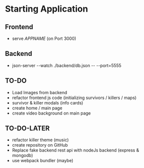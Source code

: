 # Starting Application

## Frontend

- serve *APPNAME* (on Port 3000)

## Backend

- json-server --watch ./backend/db.json -- --port=5555

## TO-DO

- Load Images from backend
- refactor frontend js code (initializing survivors / killers / maps)
- survivor & killer modals (info cards)
- create home / main page
- create video background on main page

## TO-DO-LATER

- refactor killer theme (music)
- create repository on GitHub
- Replace fake backend rest api with nodeJs backend (express & mongodb)
- use webpack bundler (maybe)

